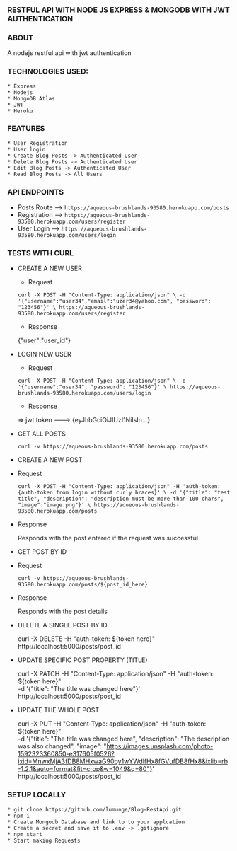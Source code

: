 ### RESTFUL API WITH NODE JS EXPRESS & MONGODB WITH JWT AUTHENTICATION

### ABOUT

A nodejs restful api with jwt authentication

### TECHNOLOGIES USED:

    * Express
    * Nodejs
    * MongoDB Atlas
    * JWT
    * Heroku

### FEATURES

    * User Registration
    * User login
    * Create Blog Posts -> Authenticated User
    * Delete Blog Posts -> Authenticated User
    * Edit Blog Posts -> Authenticated User
    * Read Blog Posts -> All Users

### API ENDPOINTS

-   Posts Route --> `https://aqueous-brushlands-93580.herokuapp.com/posts`
-   Registration -->
    `https://aqueous-brushlands-93580.herokuapp.com/users/register`
-   User Login --> `https://aqueous-brushlands-93580.herokuapp.com/users/login`

### TESTS WITH CURL

-   CREATE A NEW USER

    -   Request

    `curl -X POST -H "Content-Type: application/json" \ -d '{"username":"user34","email":"uzer34@yahoo.com", "password": "123456"}' \ https://aqueous-brushlands-93580.herokuapp.com/users/register`

    -   Response

    {"user":"user_id"}

-   LOGIN NEW USER

    -   Request

    `curl -X POST -H "Content-Type: application/json" \ -d '{"username":"user34", "password": "123456"}' \ https://aqueous-brushlands-93580.herokuapp.com/users/login`

    -   Response

    => jwt token ---> {eyJhbGciOiJIUzI1NiIsIn...}

-   GET ALL POSTS

    `curl -v https://aqueous-brushlands-93580.herokuapp.com/posts`

-   CREATE A NEW POST

-   Request

    `curl -X POST -H "Content-Type: application/json" -H 'auth-token: {auth-token from login without curly braces}' \ -d '{"title": "test title", "description": "description must be more than 100 chars", "image":"image.png"}' \ https://aqueous-brushlands-93580.herokuapp.com/posts`

-   Response

    Responds with the post entered if the request was successful

-   GET POST BY ID

-   Request

    `curl -v https://aqueous-brushlands-93580.herokuapp.com/posts/${post_id_here}`

-   Response

    Responds with the post details

-   DELETE A SINGLE POST BY ID

    curl -X DELETE -H "auth-token: ${token here}"
    http://localhost:5000/posts/post_id

-   UPDATE SPECIFIC POST PROPERTY (TITLE)

    curl -X PATCH -H "Content-Type: application/json" -H "auth-token: ${token
    here}" \
    -d '{"title": "The title was changed here"}' \
    http://localhost:5000/posts/post_id

-   UPDATE THE WHOLE POST

    curl -X PUT -H "Content-Type: application/json" -H "auth-token: ${token
    here}" \
    -d '{"title": "The title was changed here", "description": "The description was
    also changed", "image": "https://images.unsplash.com/photo-1592323360850-e317605f0526?ixid=MnwxMjA3fDB8MHxwaG90by1wYWdlfHx8fGVufDB8fHx8&ixlib=rb-1.2.1&auto=format&fit=crop&w=1049&q=80"}'
    \
    http://localhost:5000/posts/post_id

### SETUP LOCALLY

    * git clone https://github.com/lumunge/Blog-RestApi.git
    * npm i
    * Create Mongodb Database and link to to your applcation
    * Create a secret and save it to .env -> .gitignore
    * npm start
    * Start making Requests
